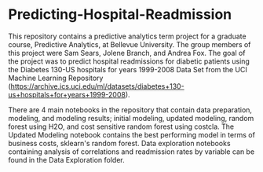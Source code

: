 # Predicting-Hospital-Readmission

This repository contains a predictive analytics term project for a graduate course, Predictive Analytics, at Bellevue University. The group members of this project were Sam Sears, Jolene Branch, and Andrea Fox. The goal of the project was to predict hospital readmissions for diabetic patients using the Diabetes 130-US hospitals for years 1999-2008 Data Set from the UCI Machine Learning Repository (https://archive.ics.uci.edu/ml/datasets/diabetes+130-us+hospitals+for+years+1999-2008).

There are 4 main notebooks in the repository that contain data preparation, modeling, and modeling results; initial modeling, updated modeling, random forest using H2O, and cost sensitive random forest using costcla. The Updated Modeling notebook contains the best performing model in terms of business costs, sklearn's random forest. Data exploration notebooks containing analysis of correlations and readmission rates by variable can be found in the Data Exploration folder.
